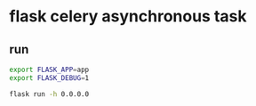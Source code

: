 # flask celery asynchronous task

## run
```bash
export FLASK_APP=app
export FLASK_DEBUG=1

flask run -h 0.0.0.0
```